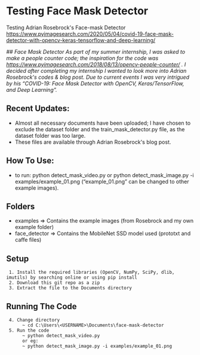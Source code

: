 # Testing Face Mask Detector
Testing Adrian Rosebrock's Face-mask Detector
https://www.pyimagesearch.com/2020/05/04/covid-19-face-mask-detector-with-opencv-keras-tensorflow-and-deep-learning/

*## Face Mask Detector
As part of my summer internship, I was asked to make a people counter code; the inspiration for the code was https://www.pyimagesearch.com/2018/08/13/opencv-people-counter/ .
I decided after completing my internship I wanted to look more into Adrian Rosebrock's codes & blog post. Due to current events I was very intrigued by his “COVID-19: Face Mask Detector with OpenCV, Keras/TensorFlow, and Deep Learning”.*

## Recent Updates:
* Almost all necessary documents have been uploaded; I have chosen to exclude the dataset folder and the train_mask_detector.py file, as the dataset folder was too large. 
* These files are available through Adrian Rosebrock's blog post.

## How To Use:
* to run: python detect_mask_video.py
          or python detect_mask_image.py -i examples/example_01.png (“example_01.png” can be changed to other example images).

## Folders
* examples => Contains the example images (from Rosebrock and my own example folder)
* face_detector => Contains the MobileNet SSD model used (prototxt and caffe files)

## Setup
     1. Install the required libraries (OpenCV, NumPy, SciPy, dlib, imutils) by searching online or using pip install
     2. Download this git repo as a zip
     3. Extract the file to the Documents directory

## Running The Code
     4. Change directory
          ~ cd C:\Users\<USERNAME>\Documents\face-mask-detector
     5. Run the code
          ~ python detect_mask_video.py
          or eg:
          ~ python detect_mask_image.py -i examples/example_01.png
